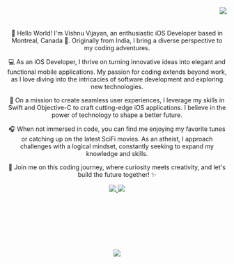 
<img align='right' src='https://visitor-badge.laobi.icu/badge?page_id=vishv96.visitor-badge'>
</br>
</br>
</br>
<div align='center'>
  👋 Hello World! I'm Vishnu Vijayan, an enthusiastic iOS Developer based in Montreal, Canada 🍁. Originally from India, I bring a diverse perspective to my coding adventures.

💻 As an iOS Developer, I thrive on turning innovative ideas into elegant and functional mobile applications. My passion for coding extends beyond work, as I love diving into the intricacies of software development and exploring new technologies.

🚀 On a mission to create seamless user experiences, I leverage my skills in Swift and Objective-C to craft cutting-edge iOS applications. I believe in the power of technology to shape a better future.

🎧 When not immersed in code, you can find me enjoying my favorite tunes or catching up on the latest SciFi movies. As an atheist, I approach challenges with a logical mindset, constantly seeking to expand my knowledge and skills.

🌌 Join me on this coding journey, where curiosity meets creativity, and let's build the future together! ✨
</div>

<p align='center'>
  <a href="https://www.linkedin.com/in/vishnu-vijayan-75822154/">
    <img src="https://img.shields.io/badge/linkedin-%230077B5.svg?&style=for-the-badge&logo=linkedin&logoColor=white" />
  </a>
    <img src='https://img.shields.io/badge/swift-F54A2A?style=for-the-badge&logo=swift&logoColor=white'>

</p>

</br>
</br>
</br>
</br>
</br>
</br>

<p align='center'>
    <img src='https://leetcard.jacoblin.cool/user5466Y?theme=nord&font=Khula'>
</p>


